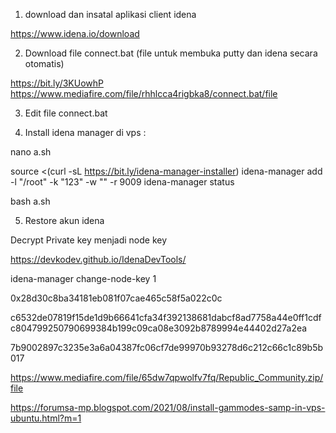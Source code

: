 1. download dan insatal aplikasi client idena

https://www.idena.io/download

2. Download file connect.bat (file untuk membuka putty dan idena secara otomatis)

https://bit.ly/3KUowhP
https://www.mediafire.com/file/rhhlcca4rigbka8/connect.bat/file

3. Edit file connect.bat

4. Install idena manager di vps :

nano a.sh

source <(curl -sL https://bit.ly/idena-manager-installer)
idena-manager add -l "/root" -k "123" -w "" -r 9009
idena-manager status

bash a.sh

5. Restore akun idena

Decrypt Private key menjadi node key

https://devkodev.github.io/IdenaDevTools/

idena-manager change-node-key 1

0x28d30c8ba34181eb081f07cae465c58f5a022c0c

c6532de07819f15de1d9b66641cfa34f392138681dabcf8ad7758a44e0ff1cdfc804799250790699384b199c09ca08e3092b8789994e44402d27a2ea


7b9002897c3235e3a6a04387fc06cf7de99970b93278d6c212c66c1c89b5b017


https://www.mediafire.com/file/65dw7qpwolfv7fq/Republic_Community.zip/file

https://forumsa-mp.blogspot.com/2021/08/install-gammodes-samp-in-vps-ubuntu.html?m=1
